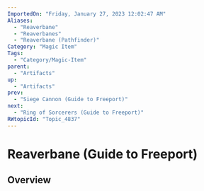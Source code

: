 ```yaml
---
ImportedOn: "Friday, January 27, 2023 12:02:47 AM"
Aliases:
  - "Reaverbane"
  - "Reaverbanes"
  - "Reaverbane (Pathfinder)"
Category: "Magic Item"
Tags:
  - "Category/Magic-Item"
parent:
  - "Artifacts"
up:
  - "Artifacts"
prev:
  - "Siege Cannon (Guide to Freeport)"
next:
  - "Ring of Sorcerers (Guide to Freeport)"
RWtopicId: "Topic_4837"
---
```

# Reaverbane (Guide to Freeport)
## Overview
